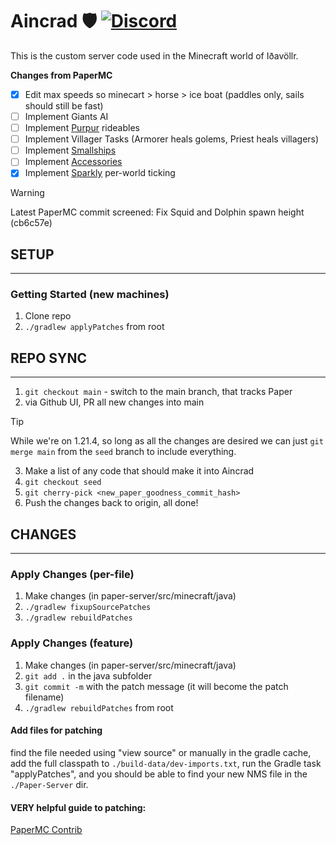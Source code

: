 # Aincrad 🛡️ [![Discord](https://img.shields.io/discord/1211431882957267024.svg?label=&logo=discord&logoColor=ffffff&color=7389D8&labelColor=6A7EC2)](https://discord.gg/RnKzBfWh7j)
This is the custom server code used in the Minecraft world of Iðavöllr.

**Changes from PaperMC**
- [X] Edit max speeds so minecart > horse > ice boat (paddles only, sails should still be fast)
- [ ] Implement Giants AI
- [ ] Implement [Purpur](https://github.com/PurpurMC/Purpur) rideables
- [ ] Implement Villager Tasks (Armorer heals golems, Priest heals villagers)
- [ ] Implement [Smallships](https://github.com/talhanation/smallships/tree/main)
- [ ] Implement [Accessories](https://github.com/wisp-forest/accessories/)
- [X] Implement [Sparkly](https://github.com/SparklyPower/SparklyPaper) per-world ticking
> [!WARNING]
> Latest PaperMC commit screened: Fix Squid and Dolphin spawn height (cb6c57e)

## SETUP
------
### Getting Started (new machines)
1. Clone repo
2. `./gradlew applyPatches` from root

## REPO SYNC
------
1. `git checkout main` - switch to the main branch, that tracks Paper
2. via Github UI, PR all new changes into main
> [!TIP]  
> While we're on 1.21.4, so long as all the changes are desired we can just `git merge main` from the `seed` branch to include everything.
3. Make a list of any code that should make it into Aincrad
4. `git checkout seed`
5. `git cherry-pick <new_paper_goodness_commit_hash>`
6. Push the changes back to origin, all done!

## CHANGES
------
### Apply Changes (per-file)
1. Make changes (in paper-server/src/minecraft/java)
2. `./gradlew fixupSourcePatches`
3. `./gradlew rebuildPatches`

### Apply Changes (feature)
1. Make changes (in paper-server/src/minecraft/java)
2. `git add .` in the java subfolder
3. `git commit -m` with the patch message (it will become the patch filename)
4. `./gradlew rebuildPatches` from root

#### Add files for patching
find the file needed using "view source" or manually in the gradle cache, add the full classpath to `./build-data/dev-imports.txt`, run the Gradle task "applyPatches", and you should be able to find your new NMS file in the `./Paper-Server` dir.

#### VERY helpful guide to patching:
[PaperMC Contrib](https://github.com/PaperMC/Paper/blob/master/CONTRIBUTING.md)
